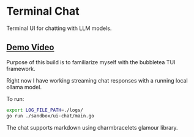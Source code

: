 # Terminal Chat

Terminal UI for chatting with LLM models.

## [Demo Video](https://s3.us-east-1.amazonaws.com/images.proaistudios.com/terminal_ui_chat.mov)

Purpose of this build is to familiarize myself with the bubbletea TUI framework.

Right now I have working streaming chat responses with a running local ollama model.

To run:
```bash
export LOG_FILE_PATH=./logs/
go run ./sandbox/ui-chat/main.go
```

The chat supports markdown using charmbracelets glamour library.
